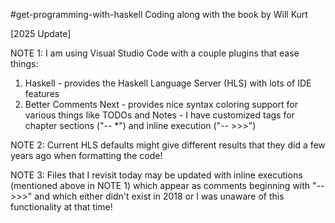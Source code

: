 #get-programming-with-haskell
Coding along with the book by Will Kurt

[2025 Update]

NOTE 1: I am using Visual Studio Code with a couple plugins that ease things:

1. Haskell - provides the Haskell Language Server (HLS) with lots of IDE features
2. Better Comments Next - provides nice syntax coloring support for various things like TODOs and Notes - I have customized tags for chapter sections ("-- *") and inline execution ("-- >>>")

NOTE 2: Current HLS defaults might give different results that they did a few years ago when formatting the code!

NOTE 3: Files that I revisit today may be updated with inline executions (mentioned above in NOTE 1) which appear as comments beginning with "-- >>>" and which either didn't exist in 2018 or I was unaware of this functionality at that time!

